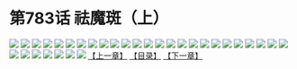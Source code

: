 # 第783话 祛魔斑（上）
![](https://mhpic.xiaomingtaiji.net/comic/D/斗破苍穹/第783话F1_262449/1.jpg-zymk.middle.webp)
![](https://mhpic.xiaomingtaiji.net/comic/D/斗破苍穹/第783话F1_262449/2.jpg-zymk.middle.webp)
![](https://mhpic.xiaomingtaiji.net/comic/D/斗破苍穹/第783话F1_262449/3.jpg-zymk.middle.webp)
![](https://mhpic.xiaomingtaiji.net/comic/D/斗破苍穹/第783话F1_262449/4.jpg-zymk.middle.webp)
![](https://mhpic.xiaomingtaiji.net/comic/D/斗破苍穹/第783话F1_262449/5.jpg-zymk.middle.webp)
![](https://mhpic.xiaomingtaiji.net/comic/D/斗破苍穹/第783话F1_262449/6.jpg-zymk.middle.webp)
![](https://mhpic.xiaomingtaiji.net/comic/D/斗破苍穹/第783话F1_262449/7.jpg-zymk.middle.webp)
![](https://mhpic.xiaomingtaiji.net/comic/D/斗破苍穹/第783话F1_262449/8.jpg-zymk.middle.webp)
![](https://mhpic.xiaomingtaiji.net/comic/D/斗破苍穹/第783话F1_262449/9.jpg-zymk.middle.webp)
![](https://mhpic.xiaomingtaiji.net/comic/D/斗破苍穹/第783话F1_262449/10.jpg-zymk.middle.webp)
![](https://mhpic.xiaomingtaiji.net/comic/D/斗破苍穹/第783话F1_262449/11.jpg-zymk.middle.webp)
![](https://mhpic.xiaomingtaiji.net/comic/D/斗破苍穹/第783话F1_262449/12.jpg-zymk.middle.webp)
![](https://mhpic.xiaomingtaiji.net/comic/D/斗破苍穹/第783话F1_262449/13.jpg-zymk.middle.webp)
![](https://mhpic.xiaomingtaiji.net/comic/D/斗破苍穹/第783话F1_262449/14.jpg-zymk.middle.webp)
![](https://mhpic.xiaomingtaiji.net/comic/D/斗破苍穹/第783话F1_262449/15.jpg-zymk.middle.webp)
![](https://mhpic.xiaomingtaiji.net/comic/D/斗破苍穹/第783话F1_262449/16.jpg-zymk.middle.webp)
![](https://mhpic.xiaomingtaiji.net/comic/D/斗破苍穹/第783话F1_262449/17.jpg-zymk.middle.webp)
![](https://mhpic.xiaomingtaiji.net/comic/D/斗破苍穹/第783话F1_262449/18.jpg-zymk.middle.webp)
![](https://mhpic.xiaomingtaiji.net/comic/D/斗破苍穹/第783话F1_262449/19.jpg-zymk.middle.webp)
![](https://mhpic.xiaomingtaiji.net/comic/D/斗破苍穹/第783话F1_262449/20.jpg-zymk.middle.webp)
![](https://mhpic.xiaomingtaiji.net/comic/D/斗破苍穹/第783话F1_262449/21.jpg-zymk.middle.webp)
![](https://mhpic.xiaomingtaiji.net/comic/D/斗破苍穹/第783话F1_262449/22.jpg-zymk.middle.webp)
![](https://mhpic.xiaomingtaiji.net/comic/D/斗破苍穹/第783话F1_262449/23.jpg-zymk.middle.webp)
![](https://mhpic.xiaomingtaiji.net/comic/D/斗破苍穹/第783话F1_262449/24.jpg-zymk.middle.webp)
![](https://mhpic.xiaomingtaiji.net/comic/D/斗破苍穹/第783话F1_262449/25.jpg-zymk.middle.webp)
![](https://mhpic.xiaomingtaiji.net/comic/D/斗破苍穹/第783话F1_262449/26.jpg-zymk.middle.webp)
![](https://mhpic.xiaomingtaiji.net/comic/D/斗破苍穹/第783话F1_262449/27.jpg-zymk.middle.webp)
![](https://mhpic.xiaomingtaiji.net/comic/D/斗破苍穹/第783话F1_262449/28.jpg-zymk.middle.webp)
![](https://mhpic.xiaomingtaiji.net/comic/D/斗破苍穹/第783话F1_262449/29.jpg-zymk.middle.webp)
![](https://mhpic.xiaomingtaiji.net/comic/D/斗破苍穹/第783话F1_262449/30.jpg-zymk.middle.webp)
![](https://mhpic.xiaomingtaiji.net/comic/D/斗破苍穹/第783话F1_262449/31.jpg-zymk.middle.webp)
![](https://mhpic.xiaomingtaiji.net/comic/D/斗破苍穹/第783话F1_262449/32.jpg-zymk.middle.webp)
[【上一章】](./786.md)
[【目录】](./READMD.md)
[【下一章】](./788.md)
